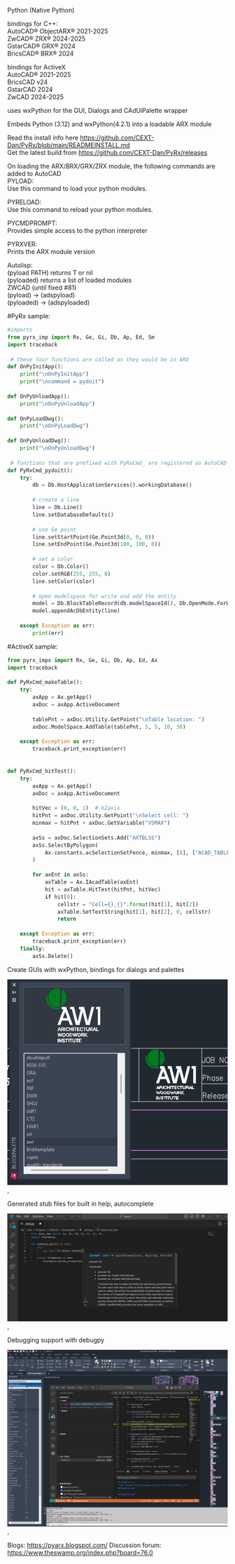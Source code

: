 Python (Native Python)<br/>

bindings for C++: <br/>
AutoCAD®    ObjectARX®  2021-2025<br/>
ZwCAD®      ZRX®        2024-2025<br/>
GstarCAD®   GRX®        2024<br/>
BricsCAD®   BRX®        2024<br/>

bindings for ActiveX <br/>
AutoCAD®    2021-2025<br/>
BricsCAD    v24<br/>
GstarCAD    2024<br/>
ZwCAD       2024-2025<br/>

uses wxPython for the GUI, Dialogs and CAdUiPalette wrapper

Embeds Python (3.12) and wxPython(4.2.1) into a loadable ARX module

Read ths install info here https://github.com/CEXT-Dan/PyRx/blob/main/READMEINSTALL.md<br/>
Get the latest build from https://github.com/CEXT-Dan/PyRx/releases

On loading the ARX/BRX/GRX/ZRX module, the following commands are added to AutoCAD<br/>
PYLOAD:<br/> 
Use this command to load your python modules.<br/>

PYRELOAD:<br/>
Use this command to reload your python modules.<br/>

PYCMDPROMPT:<br/>
Provides simple access to the python interpreter <br/>

PYRXVER:<br/>
Prints the ARX module version<br/>

Autolisp:<br/>
(pyload PATH) returns  T or nil<br/>
(pyloaded) returns a list of loaded modules<br/>
ZWCAD (until fixed #81)<br/>
(pyload) → (adspyload)<br/>
(pyloaded) → (adspyloaded)<br/>


#PyRx sample:

```Python
#imports 
from pyrx_imp import Rx, Ge, Gi, Db, Ap, Ed, Sm
import traceback

 # these four functions are called as they would be in ARX
def OnPyInitApp():
    print("\nOnPyInitApp")
    print("\ncommand = pydoit")

def OnPyUnloadApp():
    print("\nOnPyUnloadApp")

def OnPyLoadDwg():
    print("\nOnPyLoadDwg")

def OnPyUnloadDwg():
    print("\nOnPyUnloadDwg")

 # functions that are prefixed with PyRxCmd_ are registered as AutoCAD commands
def PyRxCmd_pydoit():
    try:
        db = Db.HostApplicationServices().workingDatabase()

        # create a line
        line = Db.Line()
        line.setDatabaseDefaults()

        # use Ge point
        line.setStartPoint(Ge.Point3d(0, 0, 0))
        line.setEndPoint(Ge.Point3d(100, 100, 0))

        # set a color
        color = Db.Color()
        color.setRGB(255, 255, 0)
        line.setColor(color)

        # open modelspace for write and add the entity
        model = Db.BlockTableRecord(db.modelSpaceId(), Db.OpenMode.ForWrite)
        model.appendAcDbEntity(line)

    except Exception as err:
        print(err)
```	

#ActiveX sample:

```Python
from pyrx_impx import Rx, Ge, Gi, Db, Ap, Ed, Ax
import traceback

def PyRxCmd_makeTable():
    try:
        axApp = Ax.getApp()
        axDoc = axApp.ActiveDocument
        
        tablePnt = axDoc.Utility.GetPoint("\nTable location: ")
        axDoc.ModelSpace.AddTable(tablePnt, 5, 5, 10, 30)
        
    except Exception as err:
        traceback.print_exception(err)


def PyRxCmd_hitTest():
    try:
        axApp = Ax.getApp()
        axDoc = axApp.ActiveDocument

        hitVec = (0, 0, 1)  # kZaxis
        hitPnt = axDoc.Utility.GetPoint("\nSelect cell: ")
        minmax = hitPnt + axDoc.GetVariable("VSMAX")

        axSs = axDoc.SelectionSets.Add("AXTBLSS")
        axSs.SelectByPolygon(
            Ax.constants.acSelectionSetFence, minmax, [0], ["ACAD_TABLE"]
        )

        for axEnt in axSs:
            axTable = Ax.IAcadTable(axEnt)
            hit = axTable.HitTest(hitPnt, hitVec)
            if hit[0]:
                cellstr = "Cell={},{}".format(hit[1], hit[2])
                axTable.SetTextString(hit[1], hit[2], 0, cellstr)
                return

    except Exception as err:
        traceback.print_exception(err)
    finally:
        axSs.Delete()
```

Create GUIs with wxPython, bindings for dialogs and palettes 

![wxPython Gui](https://github.com/CEXT-Dan/PyRx/blob/main/GitResources/images/palette.png), 

Generated stub files for built in help, autocomplete 

![wxPython Gui](https://github.com/CEXT-Dan/PyRx/blob/main/GitResources/images/stubs.png), 

Debugging support with debugpy

![wxPython Gui](https://github.com/CEXT-Dan/PyRx/blob/main/GitResources/images/debug.png), 

Blogs: https://pyarx.blogspot.com/
Discussion forum:  https://www.theswamp.org/index.php?board=76.0
